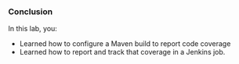 ### Conclusion

In this lab, you:

* Learned how to configure a Maven build to report code coverage
* Learned how to report and track that coverage in a Jenkins job.
